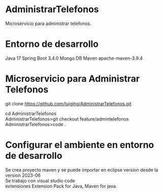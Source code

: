 # AdministrarTelefonos
Microservicio para administrar telefonos.

# Entorno de desarrollo
Java 17
Spring Boot 3.4.0
Mongo DB
Maven apache-maven-3.9.4

# Microservicio para Administrar Telefonos
git clone https://github.com/luigihg/AdministrarTelefonos.git

cd AdministrarTelefonos  
AdministrarTelefonos>git checkout feature/admintelefonos  
AdministrarTelefonos>code .  

# Configurar el ambiente en entorno de desarrollo
Se crea proyecto maven y se puede importar en eclipse version desde la version 2023-06  
Se trabajo con visual studio code  
extensiones Extension Pack for Java, Maven for java.  